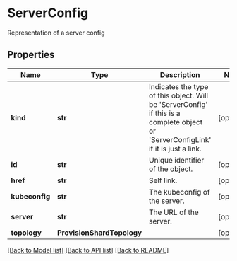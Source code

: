 # ServerConfig

Representation of a server config
## Properties
Name | Type | Description | Notes
------------ | ------------- | ------------- | -------------
**kind** | **str** | Indicates the type of this object. Will be &#39;ServerConfig&#39; if this is a complete object or &#39;ServerConfigLink&#39; if it is just a link. | [optional] 
**id** | **str** | Unique identifier of the object. | [optional] 
**href** | **str** | Self link. | [optional] 
**kubeconfig** | **str** | The kubeconfig of the server. | [optional] 
**server** | **str** | The URL of the server. | [optional] 
**topology** | [**ProvisionShardTopology**](ProvisionShardTopology.md) |  | [optional] 

[[Back to Model list]](../README.md#documentation-for-models) [[Back to API list]](../README.md#documentation-for-api-endpoints) [[Back to README]](../README.md)


